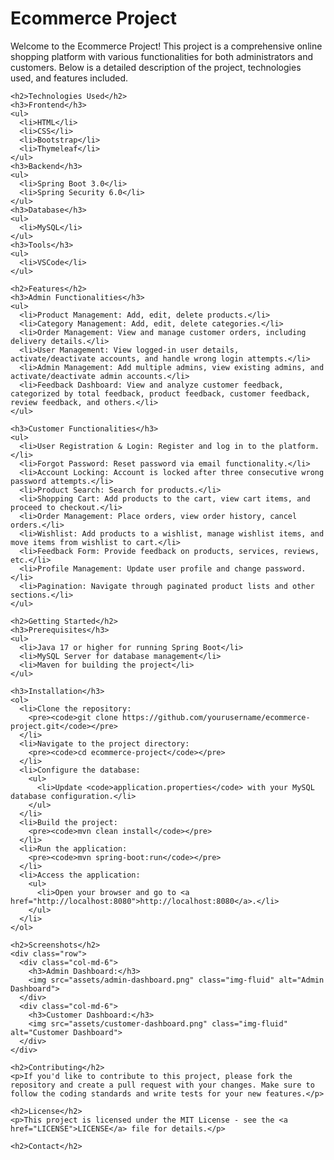 <!DOCTYPE html>
<html lang="en">
<head>
  <meta charset="UTF-8">
  <meta name="viewport" content="width=device-width, initial-scale=1.0">
  <title>Ecommerce Project</title>
  <link rel="stylesheet" href="https://maxcdn.bootstrapcdn.com/bootstrap/4.5.2/css/bootstrap.min.css">
</head>
<body>
  <div class="container mt-5">
    <h1 class="mb-4">Ecommerce Project</h1>
    <p>Welcome to the Ecommerce Project! This project is a comprehensive online shopping platform with various functionalities for both administrators and customers. Below is a detailed description of the project, technologies used, and features included.</p>

    <h2>Technologies Used</h2>
    <h3>Frontend</h3>
    <ul>
      <li>HTML</li>
      <li>CSS</li>
      <li>Bootstrap</li>
      <li>Thymeleaf</li>
    </ul>
    <h3>Backend</h3>
    <ul>
      <li>Spring Boot 3.0</li>
      <li>Spring Security 6.0</li>
    </ul>
    <h3>Database</h3>
    <ul>
      <li>MySQL</li>
    </ul>
    <h3>Tools</h3>
    <ul>
      <li>VSCode</li>
    </ul>

    <h2>Features</h2>
    <h3>Admin Functionalities</h3>
    <ul>
      <li>Product Management: Add, edit, delete products.</li>
      <li>Category Management: Add, edit, delete categories.</li>
      <li>Order Management: View and manage customer orders, including delivery details.</li>
      <li>User Management: View logged-in user details, activate/deactivate accounts, and handle wrong login attempts.</li>
      <li>Admin Management: Add multiple admins, view existing admins, and activate/deactivate admin accounts.</li>
      <li>Feedback Dashboard: View and analyze customer feedback, categorized by total feedback, product feedback, customer feedback, review feedback, and others.</li>
    </ul>

    <h3>Customer Functionalities</h3>
    <ul>
      <li>User Registration & Login: Register and log in to the platform.</li>
      <li>Forgot Password: Reset password via email functionality.</li>
      <li>Account Locking: Account is locked after three consecutive wrong password attempts.</li>
      <li>Product Search: Search for products.</li>
      <li>Shopping Cart: Add products to the cart, view cart items, and proceed to checkout.</li>
      <li>Order Management: Place orders, view order history, cancel orders.</li>
      <li>Wishlist: Add products to a wishlist, manage wishlist items, and move items from wishlist to cart.</li>
      <li>Feedback Form: Provide feedback on products, services, reviews, etc.</li>
      <li>Profile Management: Update user profile and change password.</li>
      <li>Pagination: Navigate through paginated product lists and other sections.</li>
    </ul>

    <h2>Getting Started</h2>
    <h3>Prerequisites</h3>
    <ul>
      <li>Java 17 or higher for running Spring Boot</li>
      <li>MySQL Server for database management</li>
      <li>Maven for building the project</li>
    </ul>

    <h3>Installation</h3>
    <ol>
      <li>Clone the repository:
        <pre><code>git clone https://github.com/yourusername/ecommerce-project.git</code></pre>
      </li>
      <li>Navigate to the project directory:
        <pre><code>cd ecommerce-project</code></pre>
      </li>
      <li>Configure the database:
        <ul>
          <li>Update <code>application.properties</code> with your MySQL database configuration.</li>
        </ul>
      </li>
      <li>Build the project:
        <pre><code>mvn clean install</code></pre>
      </li>
      <li>Run the application:
        <pre><code>mvn spring-boot:run</code></pre>
      </li>
      <li>Access the application:
        <ul>
          <li>Open your browser and go to <a href="http://localhost:8080">http://localhost:8080</a>.</li>
        </ul>
      </li>
    </ol>

    <h2>Screenshots</h2>
    <div class="row">
      <div class="col-md-6">
        <h3>Admin Dashboard:</h3>
        <img src="assets/admin-dashboard.png" class="img-fluid" alt="Admin Dashboard">
      </div>
      <div class="col-md-6">
        <h3>Customer Dashboard:</h3>
        <img src="assets/customer-dashboard.png" class="img-fluid" alt="Customer Dashboard">
      </div>
    </div>

    <h2>Contributing</h2>
    <p>If you'd like to contribute to this project, please fork the repository and create a pull request with your changes. Make sure to follow the coding standards and write tests for your new features.</p>

    <h2>License</h2>
    <p>This project is licensed under the MIT License - see the <a href="LICENSE">LICENSE</a> file for details.</p>

    <h2>Contact</h2>
   
